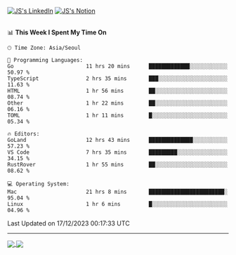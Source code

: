 
[![JS's LinkedIn](https://img.shields.io/badge/LinkedIn-blue?style=for-the-badge&logo=linkedin)](https://www.linkedin.com/in/jaeseung-lee-5a2a32139/) 
[![JS's Notion](https://img.shields.io/badge/Notion-black?style=for-the-badge&logo=notion)](https://bit.ly/ljswiki1) <br><br>
<!-- ![JS's GitHub stats](https://github-readme-stats-lemon-five.vercel.app/api?username=tkxkd0159&hide=contribs,prs,stars,issues&show_icons=true&theme=react&include_all_commits=true)   -->
<!-- ![Top Langs](https://github-readme-stats-lemon-five.vercel.app/api/top-langs/?username=tkxkd0159&layout=compact&hide=jupyter%20notebook,scss,html,css&langs_count=10)  -->


<!--START_SECTION:waka-->
📊 **This Week I Spent My Time On** 

```text
🕑︎ Time Zone: Asia/Seoul

💬 Programming Languages: 
Go                       11 hrs 20 mins      █████████████░░░░░░░░░░░░   50.97 % 
TypeScript               2 hrs 35 mins       ███░░░░░░░░░░░░░░░░░░░░░░   11.63 % 
HTML                     1 hr 56 mins        ██░░░░░░░░░░░░░░░░░░░░░░░   08.74 % 
Other                    1 hr 22 mins        ██░░░░░░░░░░░░░░░░░░░░░░░   06.16 % 
TOML                     1 hr 11 mins        █░░░░░░░░░░░░░░░░░░░░░░░░   05.34 % 

🔥 Editors: 
GoLand                   12 hrs 43 mins      ██████████████░░░░░░░░░░░   57.23 % 
VS Code                  7 hrs 35 mins       █████████░░░░░░░░░░░░░░░░   34.15 % 
RustRover                1 hr 55 mins        ██░░░░░░░░░░░░░░░░░░░░░░░   08.62 % 

💻 Operating System: 
Mac                      21 hrs 8 mins       ████████████████████████░   95.04 % 
Linux                    1 hr 6 mins         █░░░░░░░░░░░░░░░░░░░░░░░░   04.96 % 
```


 Last Updated on 17/12/2023 00:17:33 UTC
<!--END_SECTION:waka-->

---
<a href="https://github.com/tkxkd0159/dsalgo">
  <img align="center" src="https://github-readme-stats-lemon-five.vercel.app/api/pin/?username=tkxkd0159&repo=dsalgo&theme=react" />
</a>
<a href="https://github.com/tkxkd0159/books">
  <img align="center" src="https://github-readme-stats-lemon-five.vercel.app/api/pin/?username=tkxkd0159&repo=books&theme=react" />
</a>

<!---
- 🔭 I’m currently working on ...
- 🌱 I’m currently learning blockchain and distributed network
- 👯 I’m looking to collaborate on ...
- 🤔 I’m looking for help with ...
- 💬 Ask me about ...
- 📫 How to reach me: ...
- 😄 Pronouns: ...
- ⚡ Fun fact: ...
-->
